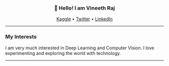 <h3 align=center> 👋 Hello! I am Vineeth Raj </h3>

<p align="center">
  <a href="https://www.kaggle.com/vineeth1999">Kaggle</a> •
  <a href="https://twitter.com/Convophile">Twitter</a> •
  <a href="https://www.linkedin.com/in/vineeth-raj-007199154">LinkedIn</a>
</p>

---

### My Interests

I am very much interested in Deep Learning and Computer Vision. I love experimenting and exploring the world with technology.

---
<!--
**vineeth-raj/vineeth-raj** is a ✨ _special_ ✨ repository because its `README.md` (this file) appears on your GitHub profile.

Here are some ideas to get you started:

- 🔭 I’m currently working on ...
- 🌱 I’m currently learning ...
- 👯 I’m looking to collaborate on ...
- 🤔 I’m looking for help with ...
- 💬 Ask me about ...
- 📫 How to reach me: ...
- 😄 Pronouns: ...
- ⚡ Fun fact: ...
-->
